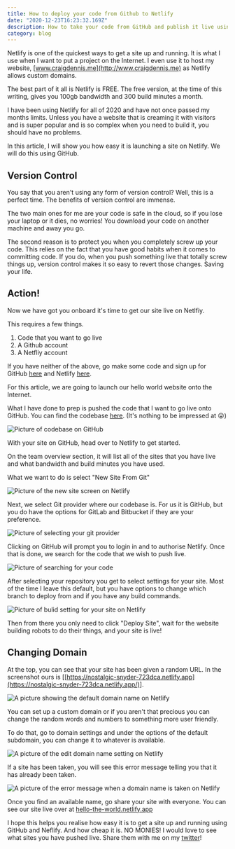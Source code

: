 ```yaml
---
title: How to deploy your code from Github to Netlify
date: "2020-12-23T16:23:32.169Z"
description: How to take your code from GitHub and publish it live using Netlify.
category: blog
---
```


Netlify is one of the quickest ways to get a site up and running. It is what I use when I want to put a project on the Internet. I even use it to host my website, [www.craigdennis.me](http://www.craigdennis.me) as Netlify allows custom domains.

The best part of it all is Netlify is FREE. The free version, at the time of this writing, gives you 100gb bandwidth and 300 build minutes a month.

I have been using Netlify for all of 2020 and have not once passed my months limits. Unless you have a website that is creaming it with visitors and is super popular and is so complex when you need to build it, you should have no problems.

In this article, I will show you how easy it is launching a site on Netlify. We will do this using GitHub.

## Version Control

You say that you aren't using any form of version control? Well, this is a perfect time. The benefits of version control are immense. 

The two main ones for me are your code is safe in the cloud, so if you lose your laptop or it dies, no worries! You download your code on another machine and away you go. 

The second reason is to protect you when you completely screw up your code. This relies on the fact that you have good habits when it comes to committing code. If you do, when you push something live that totally screw things up, version control makes it so easy to revert those changes. Saving your life.

## Action!

Now we have got you onboard it's time to get our site live on Netlfiy.

This requires a few things.

1. Code that you want to go live
2. A Github account
3. A Netfliy account

If you have neither of the above, go make some code and sign up for GitHub [here](https://github.com/) and Netlify [here](http://netlify.com/).

For this article, we are going to launch our hello world website onto the Internet.

What I have done to prep is pushed the code that I want to go live onto GitHub. You can find the codebase [here](https://github.com/craigdennis/netlify-test). (It's nothing to be impressed at 😝)

![Picture of codebase on GitHub](github-code.png)

With your site on GitHub, head over to Netlify to get started.

On the team overview section, it will list all of the sites that you have live and what bandwidth and build minutes you have used.

What we want to do is select "New Site From Git"

![Picture of the new site screen on Netlify](new-site.png)

Next, we select Git provider where our codebase is. For us it is GitHub, but you do have the options for GitLab and Bitbucket if they are your preference.


![Picture of selecting your git provider](codebase.png)

Clicking on GitHub will prompt you to login in and to authorise Netlify. Once that is done, we search for the code that we wish to push live.


![Picture of searching for your code](search.png)


After selecting your repository you get to select settings for your site. Most of the time I leave this default, but you have options to change which branch to deploy from and if you have any build commands.

![Picture of bulid setting for your site on Netlify](site-options.png)

Then from there you only need to click "Deploy Site", wait for the website building robots to do their things, and your site is live!

## Changing Domain

At the top, you can see that your site has been given a random URL. In the screenshot ours is [[https://nostalgic-snyder-723dca.netlify.app](https://nostalgic-snyder-723dca.netlify.app/)].

![A picture showing the default domain name on Netlify](default-domain-name.png)

You can set up a custom domain or if you aren't that precious you can change the random words and numbers to something more user friendly.

To do that, go to domain settings and under the options of the default subdomain, you can change it to whatever is available.

![A picture of the edit domain name setting on Netlify](edit-domain-name.png)

If a site has been taken, you will see this error message telling you that it has already been taken.

![A picture of the error message when a domain name is taken on Netlify](domain-name-error.png)

Once you find an available name, go share your site with everyone. You can see our site live over at  [hello-the-world.netlify.app](http://hello-the-world.netlify.app)

I hope this helps you realise how easy it is to get a site up and running using GitHub and Neflify. And how cheap it is. NO MONIES! I would love to see what sites you have pushed live. Share them with me on my [twitter](http://www.twitter.com/craig_dennis3)!